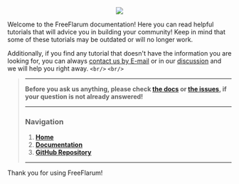 <p align="center">
  <img src="https://raw.githubusercontent.com/gwillem/freeflarum.com/master/images/freeflarum-logo.svg">
</p>

Welcome to the FreeFlarum documentation! Here you can read helpful tutorials that will advice you in building your community!
Keep in mind that some of these tutorials may be outdated or will no longer work.

Additionally, if you find any tutorial that doesn't have the information you are looking for, you can always [contact us by E-mail](mailto:info@freeflarum.com) or in our [discussion](/discuss) and we will help you right away.
`<br/>`
`<br/>`

> ---
> 
> **Before you ask us anything, please check [the docs](/docs) or [the issues](https://github.com/gwillem/freeflarum.com/issues/), if your question is not already answered!**
> 
> ---
> 
> ### Navigation
> 
> 1. **[Home](https://www.freeflarum.com)**
> 2. **[Documentation](/docs)**
> 3. **[GitHub Repository](https://github.com/gwillem/freeflarum.com)**
> 
> ---

Thank you for using FreeFlarum!

